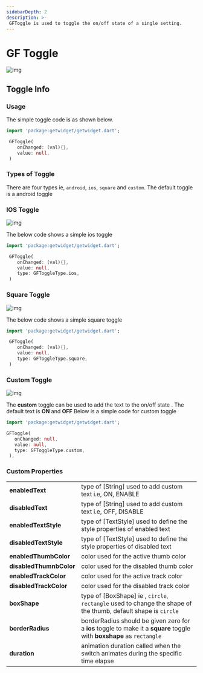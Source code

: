 ```yaml
---
sidebarDepth: 2
description: >-
 GFToggle is used to toggle the on/off state of a single setting.
---
```


# GF Toggle

![img](https://ik.imagekit.io/ionicfirebaseapp/toggles-2x_TWbAtt1_D.png)

## Toggle Info
### Usage

The simple toggle code is as shown below.

```dart
import 'package:getwidget/getwidget.dart';

 GFToggle(
    onChanged: (val){},
    value: null,
 )
```

### Types of Toggle

There are four types ie, `android`, `ios`, `square` and `custom`. The default toggle is a android toggle

###  IOS Toggle

![img](https://ik.imagekit.io/ionicfirebaseapp/ios_bW24_m8Gb.png)

The below code shows a simple ios toggle

```dart
import 'package:getwidget/getwidget.dart';

 GFToggle(
    onChanged: (val){},
    value: null,
    type: GFToggleType.ios,
 )
```

### Square Toggle

![img](https://ik.imagekit.io/ionicfirebaseapp/square_kQf7GGmmw.png)



The below code shows a simple square toggle

```dart
import 'package:getwidget/getwidget.dart';

 GFToggle(
    onChanged: (val){},
    value: null,
    type: GFToggleType.square,
 )
```

### Custom Toggle

![img](https://ik.imagekit.io/ionicfirebaseapp/custom-2_IukUJZTss.png)

The **custom** toggle can be used to add the text to the on/off state . The default text is **ON** and **OFF** Below is a simple code for custom toggle

```dart
import 'package:getwidget/getwidget.dart';

GFToggle(
   onChanged: null,
   value: null,
   type: GFToggleType.custom,
 ),
```

### Custom Properties

|  |  |
| :--- | :--- |
| **enabledText** | type of \[String\] used to add custom text i.e, ON, ENABLE |
| **disabledText** | type of \[String\] used to add custom text i.e, OFF, DISABLE |
| **enabledTextStyle** | type of \[TextStyle\] used to define the style properties of enabled text |
| **disabledTextStyle** | type of \[TextStyle\] used to define the style properties of disabled text |
| **enabledThumbColor** | color used for the active thumb color |
| **disabledThumnbColor** | color used for the disabled thumb color |
| **enabledTrackColor** | color used for the active track color |
| **disabledTrackColor** | color used for the disabled track color |
| **boxShape** | type of \[BoxShape\] ie , `circle`, `rectangle` used to change the shape of the thumb, default shape is `circle` |
| **borderRadius** | borderRadius should be given zero for a **ios** toggle to make it a **square** toggle with **boxshape** as `rectangle` |
| **duration** | animation duration called when the switch animates during the specific time elapse |

